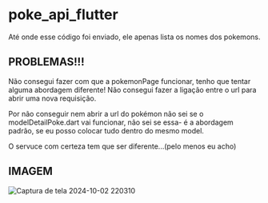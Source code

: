 # poke_api_flutter

Até onde esse código foi enviado, ele apenas lista os nomes dos pokemons.

## PROBLEMAS!!!

Não consegui fazer com que a pokemonPage funcionar, tenho que tentar alguma abordagem diferente!
Não consegui fazer a ligação entre o url para abrir uma nova requisição.

Por não conseguir nem abrir a url do pokémon não sei se o modelDetailPoke.dart vai funcionar, não sei se essa-
é a abordagem padrão, se eu posso colocar tudo dentro do mesmo model.

O servuce com certeza tem que ser diferente...(pelo menos eu acho)

## IMAGEM

![Captura de tela 2024-10-02 220310](https://github.com/user-attachments/assets/5788dcb0-bf4c-433c-a52d-7eeafa4de048)



